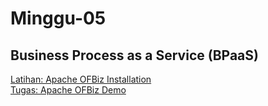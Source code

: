 # Minggu-05

## Business Process as a Service (BPaaS)

[Latihan: Apache OFBiz Installation](latihan.md)<br>
[Tugas: Apache OFBiz Demo](tugas.md)<br>
